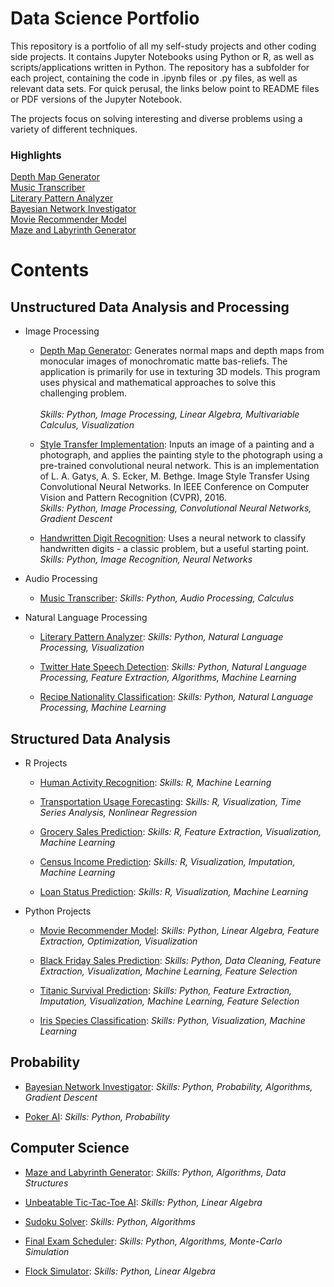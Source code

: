 # Data Science Portfolio

This repository is a portfolio of all my self-study projects and other coding side projects. It contains Jupyter Notebooks using Python or R, as well as scripts/applications written in Python. The repository has a subfolder for each project, containing the code in .ipynb files or .py files, as well as relevant data sets. For quick perusal, the links below point to README files or PDF versions of the Jupyter Notebook. 

The projects focus on solving interesting and diverse problems using a variety of different techniques.

### Highlights
[Depth Map Generator](depth-map-generator/README.md)\
[Music Transcriber](music-transcriber/README.md)\
[Literary Pattern Analyzer](literary-pattern-analyzer/README.md)\
[Bayesian Network Investigator](bayesian-investigator/README.md)\
[Movie Recommender Model](movie-recommender/MovieRecommenderSystem.pdf)\
[Maze and Labyrinth Generator](maze-labyrinth-generator/README.md)

# Contents

## Unstructured Data Analysis and Processing

* Image Processing
  * [Depth Map Generator](depth-map-generator/README.md): Generates normal maps and depth maps from monocular images of  monochromatic matte bas-reliefs. The application is primarily for use in texturing 3D models. This program uses physical and mathematical approaches to solve this challenging problem.\
  \
   *Skills: Python, Image Processing, Linear Algebra, Multivariable Calculus, Visualization*
  
  * [Style Transfer Implementation](style-transfer/README.md): Inputs an image of a painting and a photograph, and applies the painting style to the photograph using a pre-trained convolutional neural network. This is an implementation of L. A. Gatys, A. S. Ecker, M. Bethge. Image Style Transfer Using Convolutional Neural Networks. In IEEE Conference on Computer Vision and Pattern Recognition (CVPR), 2016.\
  *Skills: Python, Image Processing, Convolutional Neural Networks, Gradient Descent*
  
  * [Handwritten Digit Recognition](digit-recognition/HandwrittenDigitRecognition.pdf): Uses a neural network to classify handwritten digits - a classic problem, but a useful starting point.\
  *Skills: Python, Image Recognition, Neural Networks*

* Audio Processing
  * [Music Transcriber](music-transcriber/README.md):
  *Skills: Python, Audio Processing, Calculus*

* Natural Language Processing
  * [Literary Pattern Analyzer](literary-pattern-analyzer/README.md):
  *Skills: Python, Natural Language Processing, Visualization*
  
  * [Twitter Hate Speech Detection](hate-speech-detection/Twitter%20Hate%20Speech%20Detection.pdf):
  *Skills: Python, Natural Language Processing, Feature Extraction, Algorithms, Machine Learning*
  
  * [Recipe Nationality Classification](recipe-nationality/RecipeNationalityClassification.pdf):
  *Skills: Python, Natural Language Processing, Machine Learning*
  

## Structured Data Analysis

* R Projects
  * [Human Activity Recognition](human-activity-recognition/HumanActivityRecognition.pdf):
  *Skills: R, Machine Learning*
  
  * [Transportation Usage Forecasting](transportation-usage/TransportationUsageForecasting.pdf):
  *Skills: R, Visualization, Time Series Analysis, Nonlinear Regression*
  
  * [Grocery Sales Prediction](grocery-sales/GrocerySalesPrediction.pdf):
  *Skills: R, Feature Extraction, Visualization, Machine Learning*
  
  * [Census Income Prediction](census-income/CensusIncomePrediction.pdf):
  *Skills: R, Visualization, Imputation, Machine Learning*
  
  * [Loan Status Prediction](loan-status/LoanStatusPrediction.pdf):
  *Skills: R, Visualization, Machine Learning*
 
* Python Projects

  * [Movie Recommender Model](movie-recommender/MovieRecommenderSystem.pdf):
  *Skills: Python, Linear Algebra, Feature Extraction, Optimization, Visualization*
  
  * [Black Friday Sales Prediction](black-friday-sales/BlackFridaySales.pdf):
  *Skills: Python, Data Cleaning, Feature Extraction, Visualization, Machine Learning, Feature Selection*
  
  * [Titanic Survival Prediction](titanic-survival/TitanicSurvivalPrediction.pdf):
  *Skills: Python, Feature Extraction, Imputation, Visualization, Machine Learning, Feature Selection*
  
  * [Iris Species Classification](iris-classification/IrisClassification.pdf):
  *Skills: Python, Visualization, Machine Learning*

## Probability

  * [Bayesian Network Investigator](bayesian-investigator/README.md):
  *Skills: Python, Probability, Algorithms, Gradient Descent*
  
  * [Poker AI](poker-ai/README.md):
  *Skills: Python, Probability*
  

## Computer Science
  * [Maze and Labyrinth Generator](maze-labyrinth-generator/README.md):
  *Skills: Python, Algorithms, Data Structures*
  
  * [Unbeatable Tic-Tac-Toe AI](unbeatable-tic-tac-toe-ai/README.md):
  *Skills: Python, Linear Algebra*
  
  * [Sudoku Solver](sudoku-solver/README.md):
  *Skills: Python, Algorithms*
  
  * [Final Exam Scheduler](final-exam-scheduler/README.md):
  *Skills: Python, Algorithms, Monte-Carlo Simulation*
  
  * [Flock Simulator](flock-simulator/README.md):
  *Skills: Python, Linear Algebra*

